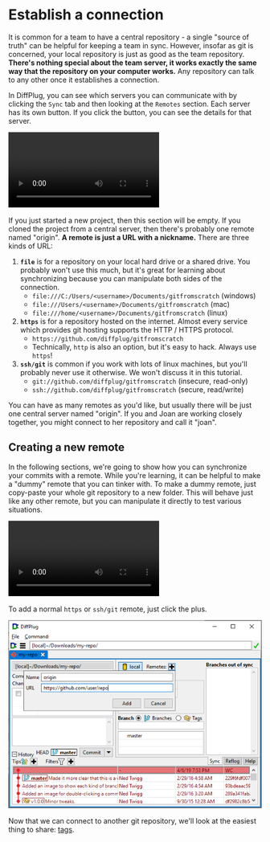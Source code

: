 # Establish a connection

It is common for a team to have a central repository - a single "source of truth" can be helpful for keeping a team in sync.  However, insofar as git is concerned, your local repository is just as good as the team repository.  **There's nothing special about the team server, it works exactly the same way that the repository on your computer works.**  Any repository can talk to any other once it establishes a connection.

In DiffPlug, you can see which servers you can communicate with by clicking the `Sync` tab and then looking at the `Remotes` section.  Each server has its own button.  If you click the button, you can see the details for that server.

![Browse remotes](remotes-browse.mp4)

If you just started a new project, then this section will be empty.  If you cloned the project from a central server, then there's probably one remote named "origin".  **A remote is just a URL with a nickname.**  There are three kinds of URL:

1. **`file`**  is for a repository on your local hard drive or a shared drive.  You probably won't use this much, but it's great for learning about synchronizing because you can manipulate both sides of the connection.
	+ `file:///C:/Users/<username>/Documents/gitfromscratch` (windows)
	+ `file:///Users/<username>/Documents/gitfromscratch` (mac)
	+ `file:///home/<username>/Documents/gitfromscratch` (linux)
2. **`https`** is for a repository hosted on the internet.  Almost every service which provides git hosting supports the HTTP / HTTPS protocol.
	+ `https://github.com/diffplug/gitfromscratch`
	+ Technically, `http` is also an option, but it's easy to hack.  Always use `https`!
3. **`ssh/git`** is common if you work with lots of linux machines, but you'll probably never use it otherwise.  We won't discuss it in this tutorial.
	+ `git://github.com/diffplug/gitfromscratch` (insecure, read-only)
	+ `ssh://github.com/diffplug/gitfromscratch` (secure, read/write)

You can have as many remotes as you'd like, but usually there will be just one central server named "origin".  If you and Joan are working closely together, you might connect to her repository and call it "joan".

## Creating a new remote

In the following sections, we're going to show how you can synchronize your commits with a remote.  While you're learning, it can be helpful to make a "dummy" remote that you can tinker with.  To make a dummy remote, just copy-paste your whole git repository to a new folder.  This will behave just like any other remote, but you can manipulate it directly to test various situations.

![Add a local remote](remotes-local.mp4)

To add a normal `https` or `ssh/git` remote, just click the plus.

![Add a remote](remotes-add.png)

Now that we can connect to another git repository, we'll look at the easiest thing to share: [tags](../tags/tags.md).
